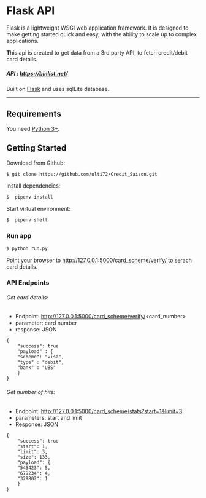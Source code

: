# Flask API
Flask is a lightweight WSGI web application framework. It is designed to make getting started quick and easy, with the ability to scale up to complex applications.

**T**his api is created to get data from a 3rd party API, to fetch credit/debit card details.
##### API : https://binlist.net/
 Built on [Flask](https://flask.palletsprojects.com/en/1.1.x/) and uses sqlLite database.

---
## Requirements

You need  [Python 3+](https://www.python.org/downloads/).


## Getting Started

Download from Github:

```bash
$ git clone https://github.com/ulti72/Credit_Saison.git
```


Install dependencies:

``` bash
$  pipenv install
```
Start virtual environment:
``` bash
$  pipenv shell
```
### Run app

``` bash
$ python run.py
```

Point your browser to http://127.0.0.1:5000/card_scheme/verify/ to serach card details.


### API Endpoints

###### Get card details:
* Endpoint: http://127.0.0.1:5000/card_scheme/verify/<card_number>
* parameter: card number
* response: JSON 
```
{
    "success": true
    "payload" : {
    "scheme": "visa",
    "type" : "debit",
    "bank" : "UBS"
    }
}
```
###### Get number of hits:
* Endpoint: http://127.0.0.1:5000/card_scheme/stats?start=1&limit=3
* parameters:  start and limit
* Response: JSON
```
{
    "success": true
    "start": 1,
    "limit": 3,
    "size": 133,
    "payload": {
    "545423": 5,
    "679234": 4,
    "329802": 1
    }
}
```


